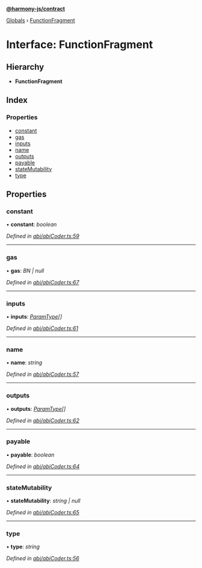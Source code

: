 **[@harmony-js/contract](../README.md)**

[Globals](../README.md) › [FunctionFragment](functionfragment.md)

# Interface: FunctionFragment

## Hierarchy

* **FunctionFragment**

## Index

### Properties

* [constant](functionfragment.md#constant)
* [gas](functionfragment.md#gas)
* [inputs](functionfragment.md#inputs)
* [name](functionfragment.md#name)
* [outputs](functionfragment.md#outputs)
* [payable](functionfragment.md#payable)
* [stateMutability](functionfragment.md#statemutability)
* [type](functionfragment.md#type)

## Properties

###  constant

• **constant**: *boolean*

*Defined in [abi/abiCoder.ts:59](https://github.com/FireStack-Lab/Harmony-sdk-core/blob/d171933/packages/harmony-contract/src/abi/abiCoder.ts#L59)*

___

###  gas

• **gas**: *BN | null*

*Defined in [abi/abiCoder.ts:67](https://github.com/FireStack-Lab/Harmony-sdk-core/blob/d171933/packages/harmony-contract/src/abi/abiCoder.ts#L67)*

___

###  inputs

• **inputs**: *[ParamType](paramtype.md)[]*

*Defined in [abi/abiCoder.ts:61](https://github.com/FireStack-Lab/Harmony-sdk-core/blob/d171933/packages/harmony-contract/src/abi/abiCoder.ts#L61)*

___

###  name

• **name**: *string*

*Defined in [abi/abiCoder.ts:57](https://github.com/FireStack-Lab/Harmony-sdk-core/blob/d171933/packages/harmony-contract/src/abi/abiCoder.ts#L57)*

___

###  outputs

• **outputs**: *[ParamType](paramtype.md)[]*

*Defined in [abi/abiCoder.ts:62](https://github.com/FireStack-Lab/Harmony-sdk-core/blob/d171933/packages/harmony-contract/src/abi/abiCoder.ts#L62)*

___

###  payable

• **payable**: *boolean*

*Defined in [abi/abiCoder.ts:64](https://github.com/FireStack-Lab/Harmony-sdk-core/blob/d171933/packages/harmony-contract/src/abi/abiCoder.ts#L64)*

___

###  stateMutability

• **stateMutability**: *string | null*

*Defined in [abi/abiCoder.ts:65](https://github.com/FireStack-Lab/Harmony-sdk-core/blob/d171933/packages/harmony-contract/src/abi/abiCoder.ts#L65)*

___

###  type

• **type**: *string*

*Defined in [abi/abiCoder.ts:56](https://github.com/FireStack-Lab/Harmony-sdk-core/blob/d171933/packages/harmony-contract/src/abi/abiCoder.ts#L56)*